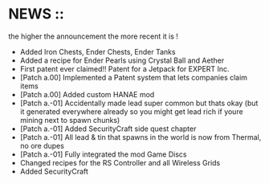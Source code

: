 # NEWS ::
the higher the announcement the more recent it is !

- Added Iron Chests, Ender Chests, Ender Tanks
- Added a recipe for Ender Pearls using Crystal Ball and Aether
- First patent ever claimed!! Patent for a Jetpack for EXPERT Inc.
- [Patch a.00] Implemented a Patent system that lets companies claim items
- [Patch a.00] Added custom HANAE mod
- [Patch a.-01] Accidentally made lead super common but thats okay (but it generated everywhere already so you might get lead rich if youre mining next to spawn chunks)
- [Patch a.-01] Added SecurityCraft side quest chapter
- [Patch a.-01] All lead & tin that spawns in the world is now from Thermal, no ore dupes
- [Patch a.-01] Fully integrated the mod Game Discs
- Changed recipes for the RS Controller and all Wireless Grids
- Added SecurityCraft
